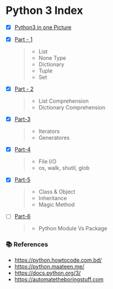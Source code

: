 # Python 3 Index

- [x] [Python3 in one Picture](https://github.com/aminul788/NSL-RAShip-Programm/blob/main/Deep-Learning-Guide/Python3/python3_in_one_pic.png)
- [x] [Part - 1](https://github.com/aminul788/NSL-RAShip-Programm/blob/main/Deep-Learning-Guide/Python3/python3_intro_part_1.ipynb)
   >* List
   >* None Type
   >* Dictionary
   >* Tuple
   >* Set
   >
- [x] [Part - 2](https://github.com/aminul788/NSL-RAShip-Programm/blob/main/Deep-Learning-Guide/Python3/python3_intro_part_2.ipynb)
   >* List Comprehension
   >* Dictionary Comprehension

- [x] [Part-3](https://github.com/aminul788/NSL-RAShip-Programm/blob/main/Deep-Learning-Guide/Python3/python3_intro_part_3.ipynb)
  >* Iterators
  >* Generatores

- [x] [Part-4](https://github.com/aminul788/NSL-RAShip-Programm/blob/main/Deep-Learning-Guide/Python3/python3_intro_part_4.ipynb)
  >* File I/O
  >* os, walk, shutil, glob

- [x] [Part-5](https://github.com/aminul788/NSL-RAShip-Programm/blob/main/Deep-Learning-Guide/Python3/python3_intro_part_5_%5BOOP%5D.ipynb)
  >* Class & Object
  >* Inheritance
  >* Magic Method

- [ ] [Part-6]()
  >* Python Module Vs Package
  
###  :books: References
  * https://python.howtocode.com.bd/
  * https://python.maateen.me/
  * https://docs.python.org/3/
  * https://automatetheboringstuff.com


